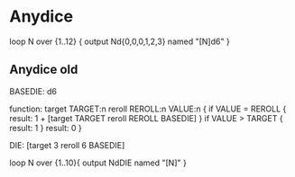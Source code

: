 # Anydice
loop N over {1..12} {
  output Nd{0,0,0,1,2,3} named "[N]d6"
}
## Anydice old
BASEDIE: d6

function: target TARGET:n reroll REROLL:n VALUE:n {
  if VALUE = REROLL {
    result: 1 + [target TARGET reroll REROLL BASEDIE]
  }
  if VALUE  > TARGET {
    result: 1
  }
  result: 0
}

DIE: [target 3 reroll 6 BASEDIE]

loop N over {1..10}{
  output NdDIE named "[N]"
}
